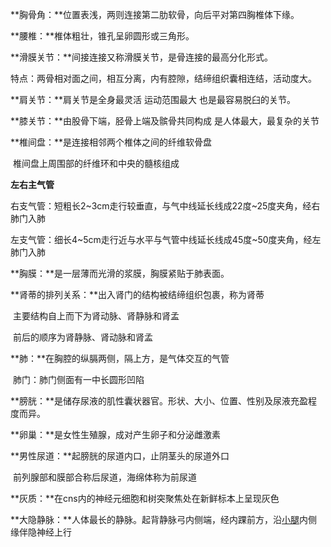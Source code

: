 **胸骨角：**位置表浅，两则连接第二肋软骨，向后平对第四胸椎体下缘。

**腰椎：**椎体粗壮，锥孔呈卵圆形或三角形。

**滑膜关节：**间接连接又称滑膜关节，是骨连接的最高分化形式。

​        特点：两骨相对面之间，相互分离，内有腔隙，结缔组织囊相连结，活动度大。

**肩关节：**肩关节是全身最灵活 运动范围最大 也是最容易脱臼的关节。

**膝关节：**由股骨下端，胫骨上端及髌骨共同构成    是人体最大，最复杂的关节

**椎间盘：**是连接相邻两个椎体之间的纤维软骨盘  

​               椎间盘上周围部的纤维环和中央的髓核组成

**左右主气管**

​                    右支气管：短粗长2~3cm走行较垂直，与气中线延长线成22度~25度夹角，经右肺门入肺

​                    左支气管：细长4~5cm走行近与水平与气管中线延长线成45度~50度夹角，经左肺门入肺

**胸膜：**是一层薄而光滑的浆膜，胸膜紧贴于肺表面。

**肾蒂的排列关系：**出入肾门的结构被结缔组织包裹，称为肾蒂

​                              主要结构自上而下为肾动脉、肾静脉和肾孟

​                              前后的顺序为肾静脉、肾动脉和肾孟

**肺：**在胸腔的纵膈两侧，隔上方，是气体交互的气管

​        肺门：肺门侧面有一中长圆形凹陷

**膀胱：**是储存尿液的肌性囊状器官。形状、大小、位置、性别及尿液充盈程度而异。

**卵巢：**是女性生殖腺，成对产生卵子和分泌雌激素

**男性尿道：**起膀胱的尿道内口，止阴茎头的尿道外口

​                   前列腺部和膜部合称后尿道，海绵体称为前尿道

**灰质：**在cns内的神经元细胞和树突聚焦处在新鲜标本上呈现灰色

**大隐静脉：**人体最长的静脉。起背静脉弓内侧端，经内踝前方，沿[小腿](https://baike.baidu.com/item/%E5%B0%8F%E8%85%BF)内侧缘伴隐神经上行 
